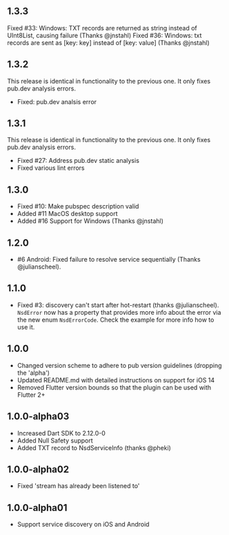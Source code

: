 ## 1.3.3

Fixed #33: Windows: TXT records are returned as string instead of UInt8List, causing failure (Thanks @jnstahl)
Fixed #36: Windows: txt records are sent as [key: key] instead of [key: value] (Thanks @jnstahl)

## 1.3.2

This release is identical in functionality to the previous one. It only fixes pub.dev analysis
errors.

* Fixed: pub.dev analsis error

## 1.3.1

This release is identical in functionality to the previous one. It only fixes pub.dev analysis
errors.

* Fixed #27: Address pub.dev static analysis
* Fixed various lint errors

## 1.3.0

* Fixed #10: Make pubspec description valid
* Added #11 MacOS desktop support
* Added #16 Support for Windows (Thanks @jnstahl)

## 1.2.0

* #6 Android: Fixed failure to resolve service sequentially (Thanks @julianscheel).

## 1.1.0

* Fixed #3: discovery can't start after hot-restart (thanks @julianscheel). `NsdError` now has
a property that provides more info about the error via the new enum `NsdErrorCode`. Check the
example for more info how to use it.

## 1.0.0

* Changed version scheme to adhere to pub version guidelines (dropping the 'alpha')
* Updated README.md with detailed instructions on support for iOS 14
* Removed Flutter version bounds so that the plugin can be used with Flutter 2+

## 1.0.0-alpha03

* Increased Dart SDK to 2.12.0-0
* Added Null Safety support
* Added TXT record to NsdServiceInfo (thanks @pheki)

## 1.0.0-alpha02

* Fixed 'stream has already been listened to'

## 1.0.0-alpha01

* Support service discovery on iOS and Android
